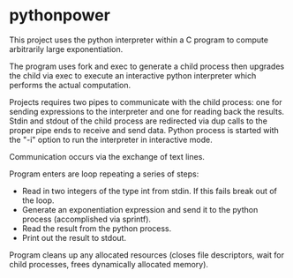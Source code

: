 # pythonpower

This project uses the python interpreter within a C program to compute arbitrarily large exponentiation.

The program uses fork and exec to generate a child process then upgrades the child via exec to execute an interactive python interpreter which performs the actual computation. 

Projects requires two pipes to communicate with the child process: one for sending expressions to the interpreter and one for reading back the results. 
Stdin and stdout of the child process are redirected via dup calls to the proper pipe ends to receive and send data. Python process is started with the "-i" option to run the interpreter in interactive mode. 

Communication occurs via the exchange of text lines.

Program enters are loop repeating a series of steps:
  - Read in two integers of the type int from stdin. If this fails break out of the loop.
  - Generate an exponentiation expression and send it to the python process (accomplished via sprintf).
  - Read the result from the python process.
  - Print out the result to stdout.

Program cleans up any allocated resources (closes file descriptors, wait for child processes, frees dynamically allocated memory). 
